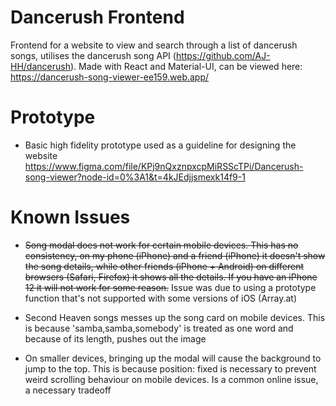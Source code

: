 # Dancerush Frontend
Frontend for a website to view and search through a list of dancerush songs, utilises the dancerush song API (https://github.com/AJ-HH/dancerush). Made with React and Material-UI, can be viewed here: https://dancerush-song-viewer-ee159.web.app/

# Prototype
- Basic high fidelity prototype used as a guideline for designing the website
https://www.figma.com/file/KPj9nQxznpxcpMiRSScTPi/Dancerush-song-viewer?node-id=0%3A1&t=4kJEdjjsmexk14f9-1

# Known Issues

- ~~Song modal does not work for certain mobile devices. This has no consistency, on my phone (iPhone) and a friend (iPhone) it doesn't show the song details, while other friends (iPhone + Android) on different browsers (Safari, Firefox) it shows all the details. If you have an iPhone 12 it will not work for some reason.~~
Issue was due to using a prototype function that's not supported with some versions of iOS (Array.at)

- Second Heaven songs messes up the song card on mobile devices. This is because 'samba,samba,somebody' is treated as one word and because of its length, pushes out the image  

- On smaller devices, bringing up the modal will cause the background to jump to the top. This is because position: fixed is necessary to prevent weird scrolling behaviour on mobile devices. Is a common online issue, a necessary tradeoff
